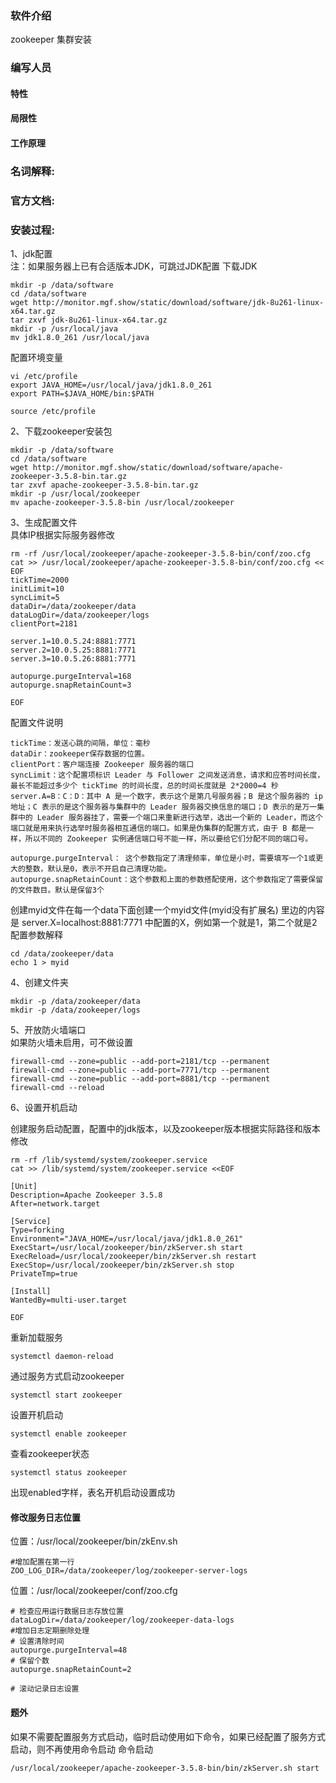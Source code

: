 ### 软件介绍

zookeeper 集群安装

### 编写人员 



#### 特性

#### 局限性

#### 工作原理

### 名词解释:

### 官方文档:

### 安装过程:

1、jdk配置    
注：如果服务器上已有合适版本JDK，可跳过JDK配置
下载JDK
```
mkdir -p /data/software
cd /data/software
wget http://monitor.mgf.show/static/download/software/jdk-8u261-linux-x64.tar.gz
tar zxvf jdk-8u261-linux-x64.tar.gz
mkdir -p /usr/local/java
mv jdk1.8.0_261 /usr/local/java
```

配置环境变量
```
vi /etc/profile
export JAVA_HOME=/usr/local/java/jdk1.8.0_261
export PATH=$JAVA_HOME/bin:$PATH

source /etc/profile
```

2、下载zookeeper安装包

```
mkdir -p /data/software
cd /data/software
wget http://monitor.mgf.show/static/download/software/apache-zookeeper-3.5.8-bin.tar.gz
tar zxvf apache-zookeeper-3.5.8-bin.tar.gz
mkdir -p /usr/local/zookeeper
mv apache-zookeeper-3.5.8-bin /usr/local/zookeeper
```

3、生成配置文件    
具体IP根据实际服务器修改
```
rm -rf /usr/local/zookeeper/apache-zookeeper-3.5.8-bin/conf/zoo.cfg
cat >> /usr/local/zookeeper/apache-zookeeper-3.5.8-bin/conf/zoo.cfg << EOF
tickTime=2000
initLimit=10
syncLimit=5
dataDir=/data/zookeeper/data
dataLogDir=/data/zookeeper/logs
clientPort=2181

server.1=10.0.5.24:8881:7771
server.2=10.0.5.25:8881:7771
server.3=10.0.5.26:8881:7771

autopurge.purgeInterval=168
autopurge.snapRetainCount=3

EOF

```

配置文件说明

```
tickTime：发送心跳的间隔，单位：毫秒
dataDir：zookeeper保存数据的位置。
clientPort：客户端连接 Zookeeper 服务器的端口
syncLimit：这个配置项标识 Leader 与 Follower 之间发送消息，请求和应答时间长度，最长不能超过多少个 tickTime 的时间长度，总的时间长度就是 2*2000=4 秒
server.A=B：C：D：其中 A 是一个数字，表示这个是第几号服务器；B 是这个服务器的 ip 地址；C 表示的是这个服务器与集群中的 Leader 服务器交换信息的端口；D 表示的是万一集群中的 Leader 服务器挂了，需要一个端口来重新进行选举，选出一个新的 Leader，而这个端口就是用来执行选举时服务器相互通信的端口。如果是伪集群的配置方式，由于 B 都是一样，所以不同的 Zookeeper 实例通信端口号不能一样，所以要给它们分配不同的端口号。

autopurge.purgeInterval： 这个参数指定了清理频率，单位是小时，需要填写一个1或更大的整数，默认是0，表示不开启自己清理功能。
autopurge.snapRetainCount：这个参数和上面的参数搭配使用，这个参数指定了需要保留的文件数目。默认是保留3个
```

创建myid文件在每一个data下面创建一个myid文件(myid没有扩展名) 里边的内容是 server.X=localhost:8881:7771 中配置的X，例如第一个就是1，第二个就是2配置参数解释

```
cd /data/zookeeper/data
echo 1 > myid
```

4、创建文件夹
```
mkdir -p /data/zookeeper/data
mkdir -p /data/zookeeper/logs
```


5、开放防火墙端口    
如果防火墙未启用，可不做设置
```
firewall-cmd --zone=public --add-port=2181/tcp --permanent 
firewall-cmd --zone=public --add-port=7771/tcp --permanent 
firewall-cmd --zone=public --add-port=8881/tcp --permanent 
firewall-cmd --reload
```

6、设置开机启动    

创建服务启动配置，配置中的jdk版本，以及zookeeper版本根据实际路径和版本修改    

```
rm -rf /lib/systemd/system/zookeeper.service
cat >> /lib/systemd/system/zookeeper.service <<EOF

[Unit]
Description=Apache Zookeeper 3.5.8
After=network.target

[Service]
Type=forking
Environment="JAVA_HOME=/usr/local/java/jdk1.8.0_261"
ExecStart=/usr/local/zookeeper/bin/zkServer.sh start
ExecReload=/usr/local/zookeeper/bin/zkServer.sh restart
ExecStop=/usr/local/zookeeper/bin/zkServer.sh stop
PrivateTmp=true

[Install]
WantedBy=multi-user.target

EOF

```

重新加载服务
```
systemctl daemon-reload
```
通过服务方式启动zookeeper
```
systemctl start zookeeper
```

设置开机启动
```
systemctl enable zookeeper
```

查看zookeeper状态
```
systemctl status zookeeper
```

出现enabled字样，表名开机启动设置成功

#### 修改服务日志位置
位置：/usr/local/zookeeper/bin/zkEnv.sh
```启动应用日志配置
#增加配置在第一行
ZOO_LOG_DIR=/data/zookeeper/log/zookeeper-server-logs
```
位置：/usr/local/zookeeper/conf/zoo.cfg
```应用数据日志配置
# 检查应用运行数据日志存放位置
dataLogDir=/data/zookeeper/log/zookeeper-data-logs
#增加日志定期删除处理
# 设置清除时间
autopurge.purgeInterval=48
# 保留个数
autopurge.snapRetainCount=2
```
```log4j.properties
# 滚动记录日志设置

```

#### 题外
如果不需要配置服务方式启动，临时启动使用如下命令，如果已经配置了服务方式启动，则不再使用命令启动
命令启动
```
/usr/local/zookeeper/apache-zookeeper-3.5.8-bin/bin/zkServer.sh start
```



